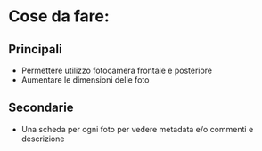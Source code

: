 # Cose da fare:

## Principali
- Permettere utilizzo fotocamera frontale e posteriore
- Aumentare le dimensioni delle foto
## Secondarie
- Una scheda per ogni foto per vedere metadata e/o commenti e descrizione
